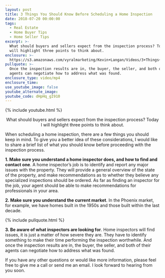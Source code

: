 ```yaml
---
layout: post
title: 3 Things You Should Know Before Scheduling a Home Inspection
date: 2018-07-20 00:00:00
tags:
  - Real Estate
  - Home Buyer Tips
  - Home Seller Tips
excerpt: >-
  What should buyers and sellers expect from the inspection process? Today I
  will highlight three points to think about.
enclosure: >-
  https://s3.amazonaws.com/vyralmarketing/Kevin+Langan/Videos/3+Things+You+Should+Know+Before+Scheduling+a+Home+Inspection.mp4
pullquote: >-
  Once the inspection results are in, the buyer, the seller, and both of their
  agents can negotiate how to address what was found.
enclosure_type: video/mp4
enclosure_time:
use_youtube_image: false
youtube_alternate_image:
youtube_code: dHpHq_gI910
---
```


{% include youtube.html %}

<center>What should buyers and sellers expect from the inspection process? Today I will highlight three points to think about.</center>

When scheduling a home inspection, there are a few things you should keep in mind. To give you a better idea of these considerations, I would like to share a brief list of what you should know before proceeding with the inspection process.

**1. Make sure you understand a home inspector does, and how to find and contact one**. A home inspector’s job is to identify and report any major issues with the property. They will provide a general overview of the state of the property, and make recommendations as to whether they believe any specialized inspections should be ordered. As far as finding an inspector for the job, your agent should be able to make recommendations for professionals in your area.

**2. Make sure you understand the current market**. In the Phoenix market, for example, we have homes built in the 1950s and those built within the last decade.

{% include pullquote.html %}

**3. Be aware of what inspectors are looking for**. Home inspectors will find issues, it is just a matter of how severe they are. They have to identify something to make their time performing the inspection worthwhile. And once the inspection results are in, the buyer, the seller, and both of their agents can negotiate how to address what was found.

If you have any other questions or would like more information, please feel free to give me a call or send me an email. I look forward to hearing from you soon.